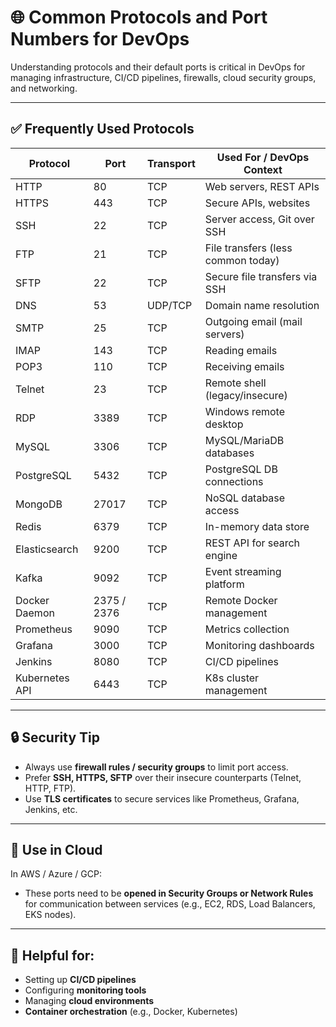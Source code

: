 # 🌐 Common Protocols and Port Numbers for DevOps

Understanding protocols and their default ports is critical in DevOps for managing infrastructure, CI/CD pipelines, firewalls, cloud security groups, and networking.

---

## ✅ Frequently Used Protocols

| Protocol | Port | Transport | Used For / DevOps Context |
|----------|------|-----------|----------------------------|
| HTTP     | 80   | TCP       | Web servers, REST APIs    |
| HTTPS    | 443  | TCP       | Secure APIs, websites     |
| SSH      | 22   | TCP       | Server access, Git over SSH |
| FTP      | 21   | TCP       | File transfers (less common today) |
| SFTP     | 22   | TCP       | Secure file transfers via SSH |
| DNS      | 53   | UDP/TCP   | Domain name resolution    |
| SMTP     | 25   | TCP       | Outgoing email (mail servers) |
| IMAP     | 143  | TCP       | Reading emails            |
| POP3     | 110  | TCP       | Receiving emails          |
| Telnet   | 23   | TCP       | Remote shell (legacy/insecure) |
| RDP      | 3389 | TCP       | Windows remote desktop    |
| MySQL    | 3306 | TCP       | MySQL/MariaDB databases   |
| PostgreSQL | 5432 | TCP     | PostgreSQL DB connections |
| MongoDB  | 27017| TCP       | NoSQL database access     |
| Redis    | 6379 | TCP       | In-memory data store      |
| Elasticsearch | 9200 | TCP  | REST API for search engine |
| Kafka    | 9092 | TCP       | Event streaming platform  |
| Docker Daemon | 2375 / 2376 | TCP | Remote Docker management |
| Prometheus | 9090 | TCP     | Metrics collection        |
| Grafana  | 3000 | TCP       | Monitoring dashboards     |
| Jenkins  | 8080 | TCP       | CI/CD pipelines           |
| Kubernetes API | 6443 | TCP | K8s cluster management    |

---

## 🔒 Security Tip
- Always use **firewall rules / security groups** to limit port access.
- Prefer **SSH, HTTPS, SFTP** over their insecure counterparts (Telnet, HTTP, FTP).
- Use **TLS certificates** to secure services like Prometheus, Grafana, Jenkins, etc.

---

## 📌 Use in Cloud
In AWS / Azure / GCP:
- These ports need to be **opened in Security Groups or Network Rules** for communication between services (e.g., EC2, RDS, Load Balancers, EKS nodes).

---

## 🧠 Helpful for:
- Setting up **CI/CD pipelines**
- Configuring **monitoring tools**
- Managing **cloud environments**
- **Container orchestration** (e.g., Docker, Kubernetes)
